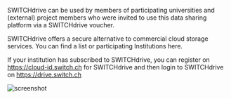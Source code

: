 SWITCHdrive can be used by members of participating universities and (external) project members who were invited to use this data sharing platform via a SWITCHdrive voucher.

SWITCHdrive offers a secure alternative to commercial cloud storage services. You can find a list or participating Institutions here.

If your institution has subscribed to SWITCHdrive, you can register on https://cloud-id.switch.ch for SWITCHdrive and then login to SWITCHdrive on https://drive.switch.ch

![screenshot](https://cdn.jsdelivr.net/gh/ITS-Unibas/chocolatey-community-packages@master/automatic/switchdrive/screenshot.jpeg)
